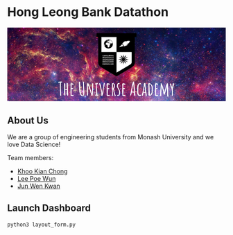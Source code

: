 # Hong Leong Bank Datathon

<div align="center">
<img src="./docs/logo.png"/><br>
</div>

## About Us
We are a group of engineering students from Monash University and we love Data Science!

Team members:
* [Khoo Kian Chong](https://www.linkedin.com/in/kianchongkhoo/)
* [Lee Poe Wun](https://www.linkedin.com/in/pwunlee/)
* [Jun Wen Kwan](https://www.linkedin.com/in/junwenkwan/)

## Launch Dashboard
```
python3 layout_form.py
```
